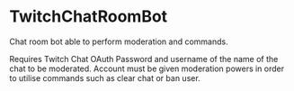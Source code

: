 # TwitchChatRoomBot
Chat room bot able to perform moderation and commands.

Requires Twitch Chat OAuth Password and username of the name of the chat to be moderated.
Account must be given moderation powers in order to utilise commands such as clear chat or ban user.

